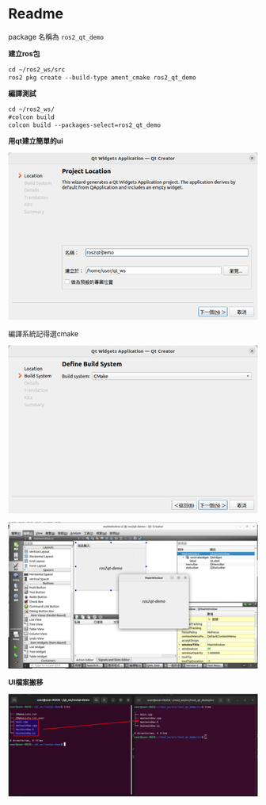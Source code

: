 # Readme

package 名稱為 `ros2_qt_demo`



**建立ros包**

```shell
cd ~/ros2_ws/src
ros2 pkg create --build-type ament_cmake ros2_qt_demo
```



**編譯測試**

```shell
cd ~/ros2_ws/
#colcon build
colcon build --packages-select=ros2_qt_demo
```



**用qt建立簡單的ui**

![image-20230524101307336](pic/readme/image-20230524101307336.png)

編譯系統記得選cmake

![image-20230524100800867](pic/readme/image-20230524100800867.png)

![image-20230524101719779](pic/readme/image-20230524101719779.png)



**UI檔案搬移**

![image-20230524111535853](pic/readme/image-20230524111535853.png)

